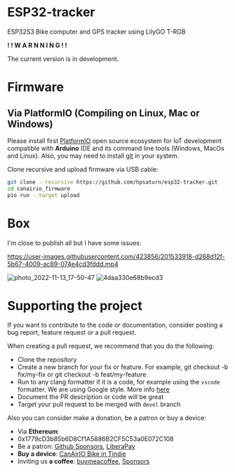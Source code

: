 # ESP32-tracker

ESP32S3 Bike computer and GPS tracker using LilyGO T-RGB

**! ! W A R N N I N G ! !**  

The current version is in development.




# Firmware

## Via PlatformIO (Compiling on Linux, Mac or Windows)

Please install first [PlatformIO](http://platformio.org/) open source ecosystem for IoT development compatible with **Arduino** IDE and its command line tools (Windows, MacOs and Linux). Also, you may need to install [git](http://git-scm.com/) in your system.

Clone recursive and upload firmware via USB cable:

``` bash
git clone --recursive https://github.com/hpsaturn/esp32-tracker.git
cd canairio_firmware
pio run --target upload
```


# Box

I'm close to publish all but I have some issues:

https://user-images.githubusercontent.com/423856/201533918-d268d12f-5b67-4009-ac89-074e4cd3fddd.mp4

![photo_2022-11-13_17-50-47](https://user-images.githubusercontent.com/423856/201533956-991fae61-506c-4193-bd70-893541c0a3b6.jpg)
![4daa330e68b9ecd3](https://user-images.githubusercontent.com/423856/205493249-c836f888-3910-4884-8fa8-efc17f45481a.jpg)


# Supporting the project

If you want to contribute to the code or documentation, consider posting a bug report, feature request or a pull request.

When creating a pull request, we recommend that you do the following:

- Clone the repository
- Create a new branch for your fix or feature. For example, git checkout -b fix/my-fix or git checkout -b feat/my-feature.
- Run to any clang formatter if it is a code, for example using the `vscode` formatter. We are using Google style. More info [here](https://clang.llvm.org/docs/ClangFormatStyleOptions.html)
- Document the PR description or code will be great
- Target your pull request to be merged with `devel` branch

Also you can consider make a donation, be a patron or buy a device:  

- Via **Ethereum**:
- 0x1779cD3b85b6D8Cf1A5886B2CF5C53a0E072C108
- Be a patron: [Github Sponsors](https://github.com/sponsors/hpsaturn), [LiberaPay](https://liberapay.com/CanAirIO)
- **Buy a device**: [CanAirIO Bike in Tindie](https://www.tindie.com/products/hpsaturn/canairio-bike/)
- Inviting us **a coffee**: [buymeacoffee](https://www.buymeacoffee.com/hpsaturn), [Sponsors](https://github.com/sponsors/hpsaturn?frequency=one-time)
